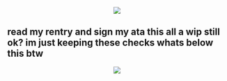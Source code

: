 





<p align="center">
  <img src="https://i.ibb.co/XrZ1Gp6J/IMG-4057-removebg-preview.png" />
</p>


## read my rentry and sign my ata this all a wip still ok? im just keeping these checks whats below this btw



<p align="center">
  <img src="https://i.ibb.co/99yVVS2K/IMG-4046.png" />
</p>
